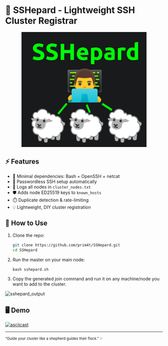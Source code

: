 
# 🐑 SSHepard - Lightweight SSH Cluster Registrar
<p align="center">

<img src="sshepard_logo.png" alt="drawing" width="400" />

</p>

## ⚡ Features

-   🐺 Minimal dependencies: Bash + OpenSSH + netcat
-   🔑 Passwordless SSH setup automatically
-   📄 Logs all nodes in `cluster_nodes.txt`
-   🛡️ Adds node ED25519 keys to `known_hosts`
-   ⏱️ Duplicate detection & rate-limiting
-   💡 Lightweight, DIY cluster registration

## 🔧 How to Use

1. Clone the repo:
   ```bash
   git clone https://github.com/prim4t/SSHepard.git
   cd SSHepard
2. Run the master on your main node:

      ```
      bash sshepard.sh
3. Copy the generated join command and run it on any machine/node you want to add to the cluster.

![sshepard_output](sshepard_output.png)

## 🖥 Demo

[![asciicast](https://asciinema.org/a/734071.svg)](https://asciinema.org/a/734071)

---


<sup>
“Guide your cluster like a shepherd guides their flock.” ✨
</sup>
